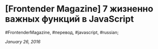 <script type="text/javascript">
	window.location.href = 'http://frontender.info/essential-javascript-functions/';
</script>

# [Frontender Magazine] 7 жизненно важных функций в JavaScript

#FrontenderMagazine, #перевод, #javascript, #russian;

_January 26, 2016_